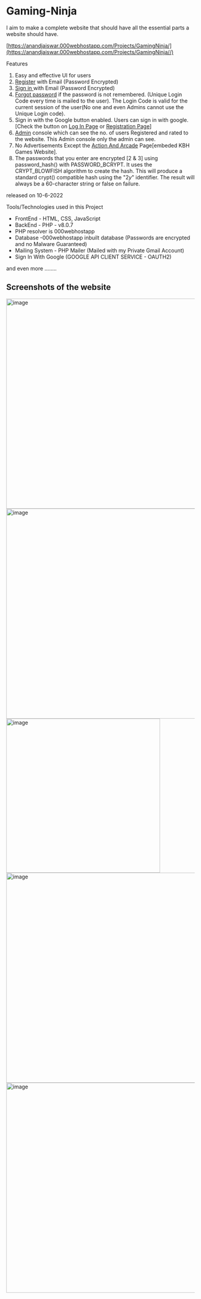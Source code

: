 # Gaming-Ninja

I aim to make a complete website that should have all the essential parts a website should have.

[https://anandjaiswar.000webhostapp.com/Projects/GamingNinja/](https://anandjaiswar.000webhostapp.com/Projects/GamingNinja//)

Features

1. Easy and effective UI for users
2. [Register](https://anandjaiswar.000webhostapp.com/Projects/GamingNinja/regis.php) with Email (Password Encrypted)
3. [Sign in ](https://anandjaiswar.000webhostapp.com/Projects/GamingNinja/login.php)with Email (Password Encrypted)
4. [Forgot password](https://anandjaiswar.000webhostapp.com/Projects/GamingNinja/forgot3.php) if the password is not remembered. (Unique Login Code every time is mailed to the user). The Login Code is valid for the current session of the user(No one and even Admins cannot use the Unique Login code).
5. Sign in with the Google button enabled. Users can sign in with google. [Check the button on [Log In Page](https://anandjaiswar.000webhostapp.com/Projects/GamingNinja/login.php) or [Registration Page](https://anandjaiswar.000webhostapp.com/Projects/GamingNinja/regis.php)]
6. [Admin](https://anandjaiswar.000webhostapp.com/Projects/GamingNinja/Gaming%20Website/SuperUser.php) console which can see the no. of users Registered and rated to the website. This Admin console only the admin can see.
7. No Advertisements Except the [Action And Arcade](https://anandjaiswar.000webhostapp.com/Projects/GamingNinja/Gaming%20Website/Action%20And%20Arcade.php) Page[embeded KBH Games Website].
8. The passwords that you enter are encrypted [2 & 3] using password_hash() with PASSWORD_BCRYPT. It uses the CRYPT_BLOWFISH algorithm to create the hash. This will produce a standard crypt() compatible hash using the "$2y$" identifier. The result will always be a 60-character string or false on failure.

released on 10-6-2022

Tools/Technologies used in this Project

* FrontEnd - HTML, CSS, JavaScript
* BackEnd - PHP - v8.0.7
* PHP resolver is 000webhostapp
* Database -000webhostapp inbuilt database (Passwords are encrypted and no Malware Guaranteed)
* Mailing System - PHP Mailer (Mailed with my Private Gmail Account)
* Sign In With Google (GOOGLE API CLIENT SERVICE - OAUTH2)

and even more ........

## Screenshots of the website

<img width="560" alt="image" src="https://user-images.githubusercontent.com/85798085/173012880-96e30267-c48a-434f-849c-12c801bd3183.png">

<img width="560" alt="image" src="https://user-images.githubusercontent.com/85798085/173012969-64c77077-27ed-428a-956a-f312ef87026c.png">

<img width="411" alt="image" src="https://user-images.githubusercontent.com/85798085/173013397-487bc006-de4e-4e87-8f26-cb4ab17f2510.png">

<img width="560" alt="image" src="https://user-images.githubusercontent.com/85798085/173013743-37a9b761-66d9-4d6d-ac7c-df3f5e3800ac.png">

<img width="560" alt="image" src="https://user-images.githubusercontent.com/85798085/173016014-210dcb11-093d-4ca7-ae67-5157904f3511.png">

